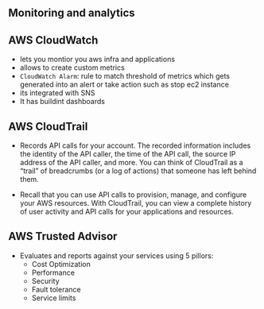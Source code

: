 ## Monitoring and analytics

## AWS CloudWatch

- lets you montior you aws infra and applications 
- allows to create custom metrics
- `CloudWatch Alarm`: rule to match threshold of metrics which gets generated into an alert or take action such as stop ec2 instance
- its integrated with SNS
- It has buildint dashboards

## AWS CloudTrail

- Records API calls for your account. The recorded information includes the identity of the API caller, the time of the API call, the source IP address of the API caller, and more. You can think of CloudTrail as a “trail” of breadcrumbs (or a log of actions) that someone has left behind them.

- Recall that you can use API calls to provision, manage, and configure your AWS resources. With CloudTrail, you can view a complete history of user activity and API calls for your applications and resources. 

## AWS Trusted Advisor

- Evaluates and reports against your services using 5 pillors:
  - Cost Optimization
  - Performance
  - Security
  - Fault tolerance
  - Service limits